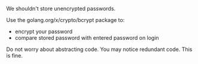 We shouldn't store unencrypted passwords.

Use the golang.org/x/crypto/bcrypt package to:
- encrypt your password
- compare stored password with entered password on login

Do not worry about abstracting code. You may notice redundant code. This is fine.